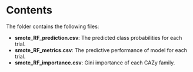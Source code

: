 # Contents
The folder contains the following files:
* **smote_RF_prediction.csv**: The predicted class probabilities for each trial.
* **smote_RF_metrics.csv**: The predictive performance of model for each trial.
* **smote_RF_importance.csv**: Gini importance of each CAZy family.